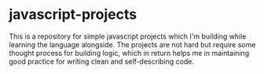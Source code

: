 # javascript-projects
This is a repository for simple javascript projects which I'm building while learning the language alongside.
The projects are not hard but require some thought process for building logic, which in return helps me in maintaining good practice for writing clean and self-describing code.
